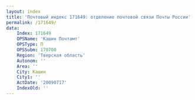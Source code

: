 ```yaml
---
layout: index
title: 'Почтовый индекс 171649: отделение почтовой связи Почты России'
permalink: /171649/
data:
    Index: 171649
    OPSName: 'Кашин Почтамт'
    OPSType: П
    OPSSubm: 170700
    Region: 'Тверская область'
    Autonom: ''
    Area: ''
    City: Кашин
    City1: ''
    ActDate: '20090717'
    IndexOld: ''
---
```


